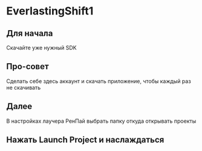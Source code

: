 # EverlastingShift1
## Для начала 
Скачайте уже нужный SDK
## Про-совет
Сделать себе здесь аккаунт и скачать приложение, чтобы каждый раз не скачивать
## Далее
В настройках лаучера РенПай выбрать папку откуда открывать проекты 
## Нажать Launch Project и наслаждаться
